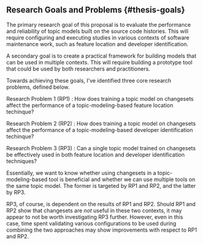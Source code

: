 ## Research Goals and Problems {#thesis-goals}

The primary research goal of this proposal is to evaluate the performance and
reliability of topic models built on the source code histories. This will
require configuring and executing studies in various contexts of software
maintenance work, such as feature location and developer identification.

A secondary goal is to create a practical framework for building models that
can be used in multiple contexts. This will require building a prototype tool
that could be used by both researchers and practitioners.

Towards achieving these goals, I've identified three core research problems,
defined below.

Research Problem 1 (RP1)
:   How does training a topic model on changesets affect the performance of a
topic-modeling-based feature location techinque?

Research Problem 2 (RP2)
:   How does training a topic model on changesets affect the performance of a
topic-modeling-based developer identification techinque?

Research Problem 3 (RP3)
:   Can a single topic model trained on changesets be effectively used in both
feature location and developer identification techniques?

Essentially, we want to know whether using changesets in a topic-modeling-based
tool is beneficial and whether we can use multiple tools on the same topic
model. The former is targeted by RP1 and RP2, and the latter by RP3.

RP3, of course, is dependent on the results of RP1 and RP2. Should RP1 and RP2
show that changesets are *not* useful in these two contexts, it may appear to
not be worth investigating RP3 further. However, even in this case, time spent
validating various configurations to be used during combining the two
approaches may show improvements with respect to RP1 and RP2.
